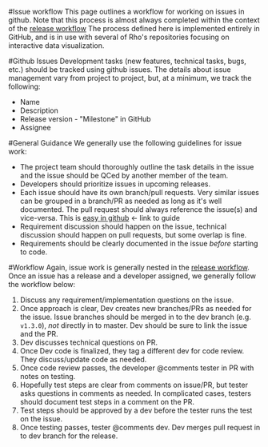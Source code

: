 #Issue workflow
This page outlines a workflow for working on issues in github. Note that this process is almost always completed within the context of the [release workflow](https://github.com/RhoInc/open-source-handbook/workflow/releases/README.md) The process defined here is implemented entirely in GitHub, and is in use with several of Rho's repositories focusing on interactive data visualization.


#Github Issues
Development tasks (new features, technical tasks, bugs, etc.) should be tracked using github issues. The details about issue management vary from project to project, but, at a minimum, we track the following:
- Name
- Description
- Release version - "Milestone" in GitHub
- Assignee

#General Guidance
We generally use the following guidelines for issue work: 
- The project team should thoroughly outline the task details in the issue and the issue should be QCed by another member of the team.
- Developers should prioritize issues in upcoming releases. 
- Each issue should have its own branch/pull requests. Very similar issues can be grouped in a branch/PR as needed as long as it's well documented. The pull request should always reference the issue(s) and vice-versa. This is [easy in github]() <- link to guide
- Requirement discussion should happen on the issue, technical discussion should happen on pull requests, but some overlap is fine. 
- Requirements should be clearly documented in the issue _before_ starting to code. 

#Workflow
Again, issue work is generally nested in the [release workflow](). Once an issue has a release and a developer assigned, we generally follow the workflow below: 

1. Discuss any requirement/implementation questions on the issue. 
2. Once approach is clear, Dev creates new branches/PRs as needed for the issue. Issue branches should be merged in to the dev branch (e.g. `v1.3.0`), _not_ directly in to master. Dev should be sure to link the issue and the PR. 
3. Dev discusses technical questions on PR. 
4. Once Dev code is finalized, they tag a different dev for code review. They discuss/update code as needed.
5. Once code review passes, the developer @comments tester in PR with notes on testing.
6. Hopefully test steps are clear from comments on issue/PR, but tester asks questions in comments as needed. In complicated cases, testers should document test steps in a comment on the PR.
7. Test steps should be approved by a dev before the tester runs the test on the issue.
8. Once testing passes, tester @comments dev. Dev merges pull request in to dev branch for the release. 
